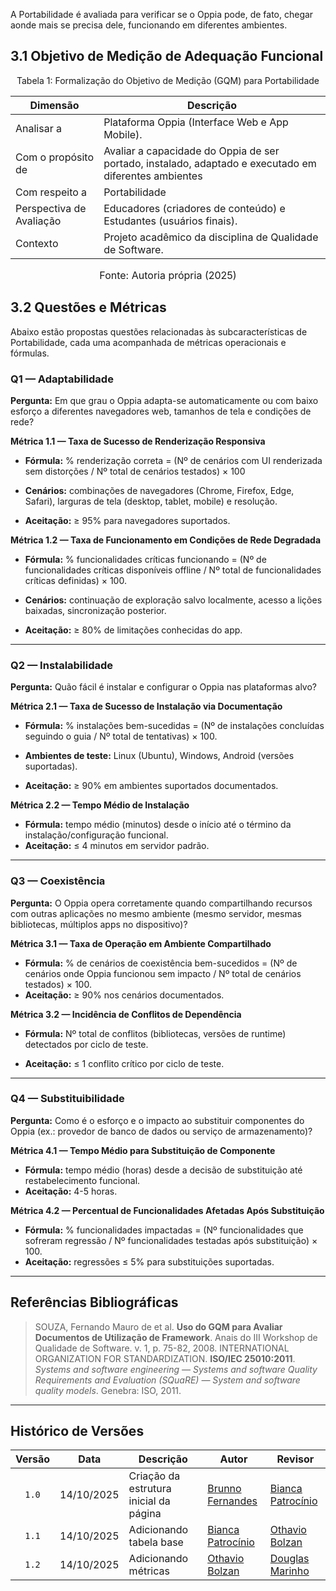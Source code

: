 A Portabilidade é avaliada para verificar se o Oppia pode, de fato, chegar aonde mais se precisa dele, funcionando em diferentes ambientes.


## 3.1 Objetivo de Medição de Adequação Funcional

<p align="center"> Tabela 1: Formalização do Objetivo de Medição (GQM) para Portabilidade </a> </p>


|        Dimensão           |                   Descrição                     |
| ------------------------- | ----------------------------------------------- |
| Analisar a      | Plataforma Oppia (Interface Web e App Mobile).                       |
| Com o propósito de                 |     Avaliar a capacidade do Oppia de ser portado, instalado, adaptado e executado em diferentes ambientes |
| Com respeito a | Portabilidade                              | 
| Perspectiva de Avaliação  | Educadores (criadores de conteúdo) e Estudantes (usuários finais).                             |
| Contexto                  | Projeto acadêmico da disciplina de Qualidade de Software.       |

<font size="3"><p style="text-align: center">Fonte: Autoria própria (2025)</p></font>



## 3.2 Questões e Métricas

Abaixo estão propostas questões relacionadas às subcaracterísticas de Portabilidade, cada uma acompanhada de métricas operacionais e fórmulas.

### Q1 — Adaptabilidade

**Pergunta:** Em que grau o Oppia adapta-se automaticamente ou com baixo esforço a diferentes navegadores web, tamanhos de tela e condições de rede?

**Métrica 1.1 — Taxa de Sucesso de Renderização Responsiva**

- **Fórmula:** % renderização correta = (Nº de cenários com UI renderizada sem distorções / Nº total de cenários testados) × 100

- **Cenários:** combinações de navegadores (Chrome, Firefox, Edge, Safari), larguras de tela (desktop, tablet, mobile) e resolução.

- **Aceitação:** ≥ 95% para navegadores suportados.

**Métrica 1.2 — Taxa de Funcionamento em Condições de Rede Degradada**

- **Fórmula:** % funcionalidades críticas funcionando = (Nº de funcionalidades críticas disponíveis offline / Nº total de funcionalidades críticas definidas) × 100.

- **Cenários:** continuação de exploração salvo localmente, acesso a lições baixadas, sincronização posterior.

- **Aceitação:** ≥ 80% de limitações conhecidas do app.

---

### Q2 — Instalabilidade

**Pergunta:** Quão fácil é instalar e configurar o Oppia nas plataformas alvo?

**Métrica 2.1 — Taxa de Sucesso de Instalação via Documentação**

* **Fórmula:** % instalações bem-sucedidas = (Nº de instalações concluídas seguindo o guia / Nº total de tentativas) × 100.

* **Ambientes de teste:** Linux (Ubuntu), Windows, Android (versões suportadas).

* **Aceitação:** ≥ 90% em ambientes suportados documentados.

**Métrica 2.2 — Tempo Médio de Instalação**

* **Fórmula:** tempo médio (minutos) desde o início até o término da instalação/configuração funcional.
* **Aceitação:**  ≤ 4 minutos em servidor padrão.


---

### Q3 — Coexistência

**Pergunta:** O Oppia opera corretamente quando compartilhando recursos com outras aplicações no mesmo ambiente (mesmo servidor, mesmas bibliotecas, múltiplos apps no dispositivo)?

**Métrica 3.1 — Taxa de Operação em Ambiente Compartilhado**

* **Fórmula:** % de cenários de coexistência bem-sucedidos = (Nº de cenários onde Oppia funcionou sem impacto / Nº total de cenários testados) × 100.
* **Aceitação:** ≥ 90% nos cenários documentados.

**Métrica 3.2 — Incidência de Conflitos de Dependência**

* **Fórmula:** Nº total de conflitos (bibliotecas, versões de runtime) detectados por ciclo de teste.
- **Aceitação:** ≤ 1 conflito crítico por ciclo de teste.
---

### Q4 — Substituibilidade

**Pergunta:** Como é o esforço e o impacto ao substituir componentes do Oppia (ex.: provedor de banco de dados ou serviço de armazenamento)?

**Métrica 4.1 — Tempo Médio para Substituição de Componente**

* **Fórmula:** tempo médio (horas) desde a decisão de substituição até restabelecimento funcional.
* **Aceitação:** 4-5 horas.

**Métrica 4.2 — Percentual de Funcionalidades Afetadas Após Substituição**

* **Fórmula:** % funcionalidades impactadas = (Nº funcionalidades que sofreram regressão / Nº funcionalidades testadas após substituição) × 100.
* **Aceitação:** regressões ≤ 5% para substituições suportadas.

---

## Referências Bibliográficas

> SOUZA, Fernando Mauro de et al. **Uso do GQM para Avaliar Documentos de Utilização de Framework**. Anais do III Workshop de Qualidade de Software. v. 1, p. 75-82, 2008.
> INTERNATIONAL ORGANIZATION FOR STANDARDIZATION. **ISO/IEC 25010:2011**. *Systems and software engineering — Systems and software Quality Requirements and Evaluation (SQuaRE) — System and software quality models*. Genebra: ISO, 2011.

---

## Histórico de Versões

| Versão | Data       | Descrição                                           | Autor                                           | Revisor |
| :----: | ---------- | --------------------------------------------------- | ----------------------------------------------- | ------- |
|  `1.0` | 14/10/2025 | Criação da estrutura inicial da página              | [Brunno Fernandes](https://github.com/brunnoff) | [Bianca Patrocínio](https://github.com/BiancaPatrocinio7) |
|  `1.1` | 14/10/2025 | Adicionando tabela base      |  [Bianca Patrocínio](https://github.com/BiancaPatrocinio7)  |  [Othavio Bolzan](https://github.com/bolzanMGB)   |
|  `1.2` | 14/10/2025 | Adicionando métricas     |  [Othavio Bolzan](https://github.com/bolzanMGB)  |  [Douglas Marinho](https://github.com/M4RINH0)  |

